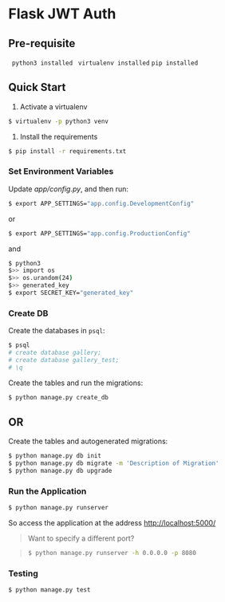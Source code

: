 # Flask JWT Auth

## Pre-requisite
`` python3 installed``
`` virtualenv installed``
``pip installed``

## Quick Start


1. Activate a virtualenv
```sh
$ virtualenv -p python3 venv
```
1. Install the requirements

```sh
$ pip install -r requirements.txt
```

### Set Environment Variables

Update *app/config.py*, and then run:

```sh
$ export APP_SETTINGS="app.config.DevelopmentConfig"
```

or

```sh
$ export APP_SETTINGS="app.config.ProductionConfig"
```

and 

```sh
$ python3
$>> import os
$>> os.urandom(24)
$>> generated_key
$ export SECRET_KEY="generated_key"
```

### Create DB

Create the databases in `psql`:

```sh
$ psql
# create database gallery;
# create database gallery_test;
# \q
```

Create the tables and run the migrations:

```sh
$ python manage.py create_db
```
## OR

Create the tables and autogenerated migrations:

```sh
$ python manage.py db init
$ python manage.py db migrate -m 'Description of Migration'
$ python manage.py db upgrade
```

### Run the Application

```sh
$ python manage.py runserver
```

So access the application at the address [http://localhost:5000/](http://localhost:5000/)

> Want to specify a different port?

> ```sh
> $ python manage.py runserver -h 0.0.0.0 -p 8080
> ```

### Testing

```sh
$ python manage.py test
```

